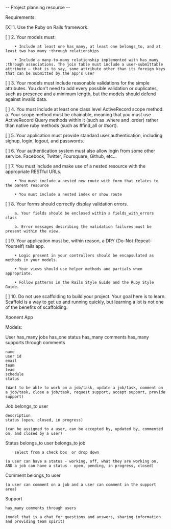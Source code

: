 -- Project planning resource --

Requirements:

[X]   1. Use the Ruby on Rails framework.

[ ]   2. Your models must:

        • Include at least one has_many, at least one belongs_to, and at least two has_many :through relationships

        • Include a many-to-many relationship implemented with has_many :through associations. The join table must include a user-submittable attribute — that is to say, some attribute other than its foreign keys that can be submitted by the app's user

 [ ]   3. Your models must include reasonable validations for the simple attributes. You don't need to add every possible validation or duplicates, such as presence and a minimum length, but the models should defend against invalid data.

 [ ]   4. You must include at least one class level ActiveRecord scope method. a. Your scope method must be chainable, meaning that you must use ActiveRecord Query methods within it (such as .where and .order) rather than native ruby methods (such as #find_all or #sort).

 [ ]   5. Your application must provide standard user authentication, including signup, login, logout, and passwords.

 [ ]   6. Your authentication system must also allow login from some other service. Facebook, Twitter, Foursquare, Github, etc...

 [ ]   7. You must include and make use of a nested resource with the appropriate RESTful URLs.

        • You must include a nested new route with form that relates to the parent resource

        • You must include a nested index or show route

 [ ]   8. Your forms should correctly display validation errors.

        a. Your fields should be enclosed within a fields_with_errors class

        b. Error messages describing the validation failures must be present within the view.

 [ ]   9. Your application must be, within reason, a DRY (Do-Not-Repeat-Yourself) rails app.

        • Logic present in your controllers should be encapsulated as methods in your models.

        • Your views should use helper methods and partials when appropriate.

        • Follow patterns in the Rails Style Guide and the Ruby Style Guide.

 [ ]   10. Do not use scaffolding to build your project. Your goal here is to learn. Scaffold is a way to get up and running quickly, but learning a lot is not one of the benefits of scaffolding.

Xponent App

Models:

User
    has_many jobs
    has_one status
    has_many comments
    has_many supports through comments

    name
    user id
    email
    team
    lead
    schedule
    status

    (Want to be able to work on a job/task, update a job/task, comment on a job/task, close a job/task, request support, accept support, provide support)

Job
    belongs_to user

    description
    status (open, closed, in progress)

    (can be assigned to a user, can be accepted by, updated by, commented on, and closed by a user)

Status
    belongs_to user
    belongs_to job

        select from a check box  or drop down

    (a user can have a status - working, off, what they are working on, AND a job can have a status - open, pending, in progress, closed)

Comment
    belongs_to user
    

    (a user can comment on a job and a user can comment in the support area)

Support

    has_many comments through users

    (model that is a chat for questions and answers, sharing information and providing team spirit)

